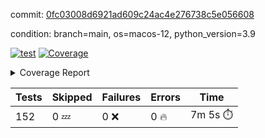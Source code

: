 commit: [0fc03008d6921ad609c24ac4e276738c5e056608](https://github.com/rcmdnk/homebrew-file/tree/0fc03008d6921ad609c24ac4e276738c5e056608)

condition: branch=main, os=macos-12, python_version=3.9

[![test](https://github.com/rcmdnk/homebrew-file/actions/workflows/test.yml/badge.svg)](https://github.com/rcmdnk/homebrew-file/actions/runs/5172086451)
<a href="https://github.com/rcmdnk/homebrew-file/blob/0fc03008d6921ad609c24ac4e276738c5e056608/README.md"><img alt="Coverage" src="https://img.shields.io/badge/Coverage-54%25-orange.svg" /></a><details><summary>Coverage Report </summary><table><tr><th>File</th><th>Stmts</th><th>Miss</th><th>Cover</th><th>Missing</th></tr><tbody><tr><td colspan="5"><b>bin</b></td></tr><tr><td>&nbsp; &nbsp;<a href="https://github.com/rcmdnk/homebrew-file/blob/0fc03008d6921ad609c24ac4e276738c5e056608/bin/brew-file">brew-file</a></td><td>1881</td><td>858</td><td>54%</td><td><a href="https://github.com/rcmdnk/homebrew-file/blob/0fc03008d6921ad609c24ac4e276738c5e056608/bin/brew-file#L43-L58">43&ndash;58</a>, <a href="https://github.com/rcmdnk/homebrew-file/blob/0fc03008d6921ad609c24ac4e276738c5e056608/bin/brew-file#L63-L65">63&ndash;65</a>, <a href="https://github.com/rcmdnk/homebrew-file/blob/0fc03008d6921ad609c24ac4e276738c5e056608/bin/brew-file#L158">158</a>, <a href="https://github.com/rcmdnk/homebrew-file/blob/0fc03008d6921ad609c24ac4e276738c5e056608/bin/brew-file#L273">273</a>, <a href="https://github.com/rcmdnk/homebrew-file/blob/0fc03008d6921ad609c24ac4e276738c5e056608/bin/brew-file#L292">292</a>, <a href="https://github.com/rcmdnk/homebrew-file/blob/0fc03008d6921ad609c24ac4e276738c5e056608/bin/brew-file#L357">357</a>, <a href="https://github.com/rcmdnk/homebrew-file/blob/0fc03008d6921ad609c24ac4e276738c5e056608/bin/brew-file#L360-L363">360&ndash;363</a>, <a href="https://github.com/rcmdnk/homebrew-file/blob/0fc03008d6921ad609c24ac4e276738c5e056608/bin/brew-file#L377-L382">377&ndash;382</a>, <a href="https://github.com/rcmdnk/homebrew-file/blob/0fc03008d6921ad609c24ac4e276738c5e056608/bin/brew-file#L420-L425">420&ndash;425</a>, <a href="https://github.com/rcmdnk/homebrew-file/blob/0fc03008d6921ad609c24ac4e276738c5e056608/bin/brew-file#L436">436</a>, <a href="https://github.com/rcmdnk/homebrew-file/blob/0fc03008d6921ad609c24ac4e276738c5e056608/bin/brew-file#L641">641</a>, <a href="https://github.com/rcmdnk/homebrew-file/blob/0fc03008d6921ad609c24ac4e276738c5e056608/bin/brew-file#L643">643</a>, <a href="https://github.com/rcmdnk/homebrew-file/blob/0fc03008d6921ad609c24ac4e276738c5e056608/bin/brew-file#L645">645</a>, <a href="https://github.com/rcmdnk/homebrew-file/blob/0fc03008d6921ad609c24ac4e276738c5e056608/bin/brew-file#L662-L666">662&ndash;666</a>, <a href="https://github.com/rcmdnk/homebrew-file/blob/0fc03008d6921ad609c24ac4e276738c5e056608/bin/brew-file#L679-L684">679&ndash;684</a>, <a href="https://github.com/rcmdnk/homebrew-file/blob/0fc03008d6921ad609c24ac4e276738c5e056608/bin/brew-file#L694">694</a>, <a href="https://github.com/rcmdnk/homebrew-file/blob/0fc03008d6921ad609c24ac4e276738c5e056608/bin/brew-file#L710">710</a>, <a href="https://github.com/rcmdnk/homebrew-file/blob/0fc03008d6921ad609c24ac4e276738c5e056608/bin/brew-file#L714-L718">714&ndash;718</a>, <a href="https://github.com/rcmdnk/homebrew-file/blob/0fc03008d6921ad609c24ac4e276738c5e056608/bin/brew-file#L736-L750">736&ndash;750</a>, <a href="https://github.com/rcmdnk/homebrew-file/blob/0fc03008d6921ad609c24ac4e276738c5e056608/bin/brew-file#L843-L858">843&ndash;858</a>, <a href="https://github.com/rcmdnk/homebrew-file/blob/0fc03008d6921ad609c24ac4e276738c5e056608/bin/brew-file#L886">886</a>, <a href="https://github.com/rcmdnk/homebrew-file/blob/0fc03008d6921ad609c24ac4e276738c5e056608/bin/brew-file#L897-L898">897&ndash;898</a>, <a href="https://github.com/rcmdnk/homebrew-file/blob/0fc03008d6921ad609c24ac4e276738c5e056608/bin/brew-file#L906">906</a>, <a href="https://github.com/rcmdnk/homebrew-file/blob/0fc03008d6921ad609c24ac4e276738c5e056608/bin/brew-file#L919-L924">919&ndash;924</a>, <a href="https://github.com/rcmdnk/homebrew-file/blob/0fc03008d6921ad609c24ac4e276738c5e056608/bin/brew-file#L928-L930">928&ndash;930</a>, <a href="https://github.com/rcmdnk/homebrew-file/blob/0fc03008d6921ad609c24ac4e276738c5e056608/bin/brew-file#L934-L937">934&ndash;937</a>, <a href="https://github.com/rcmdnk/homebrew-file/blob/0fc03008d6921ad609c24ac4e276738c5e056608/bin/brew-file#L1032-L1034">1032&ndash;1034</a>, <a href="https://github.com/rcmdnk/homebrew-file/blob/0fc03008d6921ad609c24ac4e276738c5e056608/bin/brew-file#L1037">1037</a>, <a href="https://github.com/rcmdnk/homebrew-file/blob/0fc03008d6921ad609c24ac4e276738c5e056608/bin/brew-file#L1043">1043</a>, <a href="https://github.com/rcmdnk/homebrew-file/blob/0fc03008d6921ad609c24ac4e276738c5e056608/bin/brew-file#L1063-L1066">1063&ndash;1066</a>, <a href="https://github.com/rcmdnk/homebrew-file/blob/0fc03008d6921ad609c24ac4e276738c5e056608/bin/brew-file#L1128">1128</a>, <a href="https://github.com/rcmdnk/homebrew-file/blob/0fc03008d6921ad609c24ac4e276738c5e056608/bin/brew-file#L1157">1157</a>, <a href="https://github.com/rcmdnk/homebrew-file/blob/0fc03008d6921ad609c24ac4e276738c5e056608/bin/brew-file#L1190">1190</a>, <a href="https://github.com/rcmdnk/homebrew-file/blob/0fc03008d6921ad609c24ac4e276738c5e056608/bin/brew-file#L1193">1193</a>, <a href="https://github.com/rcmdnk/homebrew-file/blob/0fc03008d6921ad609c24ac4e276738c5e056608/bin/brew-file#L1205">1205</a>, <a href="https://github.com/rcmdnk/homebrew-file/blob/0fc03008d6921ad609c24ac4e276738c5e056608/bin/brew-file#L1207">1207</a>, <a href="https://github.com/rcmdnk/homebrew-file/blob/0fc03008d6921ad609c24ac4e276738c5e056608/bin/brew-file#L1238">1238</a>, <a href="https://github.com/rcmdnk/homebrew-file/blob/0fc03008d6921ad609c24ac4e276738c5e056608/bin/brew-file#L1242">1242</a>, <a href="https://github.com/rcmdnk/homebrew-file/blob/0fc03008d6921ad609c24ac4e276738c5e056608/bin/brew-file#L1246-L1249">1246&ndash;1249</a>, <a href="https://github.com/rcmdnk/homebrew-file/blob/0fc03008d6921ad609c24ac4e276738c5e056608/bin/brew-file#L1251-L1254">1251&ndash;1254</a>, <a href="https://github.com/rcmdnk/homebrew-file/blob/0fc03008d6921ad609c24ac4e276738c5e056608/bin/brew-file#L1283-L1297">1283&ndash;1297</a>, <a href="https://github.com/rcmdnk/homebrew-file/blob/0fc03008d6921ad609c24ac4e276738c5e056608/bin/brew-file#L1302-L1305">1302&ndash;1305</a>, <a href="https://github.com/rcmdnk/homebrew-file/blob/0fc03008d6921ad609c24ac4e276738c5e056608/bin/brew-file#L1308-L1314">1308&ndash;1314</a>, <a href="https://github.com/rcmdnk/homebrew-file/blob/0fc03008d6921ad609c24ac4e276738c5e056608/bin/brew-file#L1319">1319</a>, <a href="https://github.com/rcmdnk/homebrew-file/blob/0fc03008d6921ad609c24ac4e276738c5e056608/bin/brew-file#L1327">1327</a>, <a href="https://github.com/rcmdnk/homebrew-file/blob/0fc03008d6921ad609c24ac4e276738c5e056608/bin/brew-file#L1333-L1338">1333&ndash;1338</a>, <a href="https://github.com/rcmdnk/homebrew-file/blob/0fc03008d6921ad609c24ac4e276738c5e056608/bin/brew-file#L1349-L1371">1349&ndash;1371</a>, <a href="https://github.com/rcmdnk/homebrew-file/blob/0fc03008d6921ad609c24ac4e276738c5e056608/bin/brew-file#L1399">1399</a>, <a href="https://github.com/rcmdnk/homebrew-file/blob/0fc03008d6921ad609c24ac4e276738c5e056608/bin/brew-file#L1415-L1422">1415&ndash;1422</a>, <a href="https://github.com/rcmdnk/homebrew-file/blob/0fc03008d6921ad609c24ac4e276738c5e056608/bin/brew-file#L1427-L1443">1427&ndash;1443</a>, <a href="https://github.com/rcmdnk/homebrew-file/blob/0fc03008d6921ad609c24ac4e276738c5e056608/bin/brew-file#L1448-L1452">1448&ndash;1452</a>, <a href="https://github.com/rcmdnk/homebrew-file/blob/0fc03008d6921ad609c24ac4e276738c5e056608/bin/brew-file#L1466-L1513">1466&ndash;1513</a>, <a href="https://github.com/rcmdnk/homebrew-file/blob/0fc03008d6921ad609c24ac4e276738c5e056608/bin/brew-file#L1516-L1547">1516&ndash;1547</a>, <a href="https://github.com/rcmdnk/homebrew-file/blob/0fc03008d6921ad609c24ac4e276738c5e056608/bin/brew-file#L1552-L1586">1552&ndash;1586</a>, <a href="https://github.com/rcmdnk/homebrew-file/blob/0fc03008d6921ad609c24ac4e276738c5e056608/bin/brew-file#L1591-L1672">1591&ndash;1672</a>, <a href="https://github.com/rcmdnk/homebrew-file/blob/0fc03008d6921ad609c24ac4e276738c5e056608/bin/brew-file#L1675-L1684">1675&ndash;1684</a>, <a href="https://github.com/rcmdnk/homebrew-file/blob/0fc03008d6921ad609c24ac4e276738c5e056608/bin/brew-file#L1697">1697</a>, <a href="https://github.com/rcmdnk/homebrew-file/blob/0fc03008d6921ad609c24ac4e276738c5e056608/bin/brew-file#L1702">1702</a>, <a href="https://github.com/rcmdnk/homebrew-file/blob/0fc03008d6921ad609c24ac4e276738c5e056608/bin/brew-file#L1707-L1746">1707&ndash;1746</a>, <a href="https://github.com/rcmdnk/homebrew-file/blob/0fc03008d6921ad609c24ac4e276738c5e056608/bin/brew-file#L1750-L1859">1750&ndash;1859</a>, <a href="https://github.com/rcmdnk/homebrew-file/blob/0fc03008d6921ad609c24ac4e276738c5e056608/bin/brew-file#L1869-L1881">1869&ndash;1881</a>, <a href="https://github.com/rcmdnk/homebrew-file/blob/0fc03008d6921ad609c24ac4e276738c5e056608/bin/brew-file#L1885">1885</a>, <a href="https://github.com/rcmdnk/homebrew-file/blob/0fc03008d6921ad609c24ac4e276738c5e056608/bin/brew-file#L1894-L1972">1894&ndash;1972</a>, <a href="https://github.com/rcmdnk/homebrew-file/blob/0fc03008d6921ad609c24ac4e276738c5e056608/bin/brew-file#L1980-L2025">1980&ndash;2025</a>, <a href="https://github.com/rcmdnk/homebrew-file/blob/0fc03008d6921ad609c24ac4e276738c5e056608/bin/brew-file#L2028-L2035">2028&ndash;2035</a>, <a href="https://github.com/rcmdnk/homebrew-file/blob/0fc03008d6921ad609c24ac4e276738c5e056608/bin/brew-file#L2039-L2040">2039&ndash;2040</a>, <a href="https://github.com/rcmdnk/homebrew-file/blob/0fc03008d6921ad609c24ac4e276738c5e056608/bin/brew-file#L2045-L2089">2045&ndash;2089</a>, <a href="https://github.com/rcmdnk/homebrew-file/blob/0fc03008d6921ad609c24ac4e276738c5e056608/bin/brew-file#L2098-L2134">2098&ndash;2134</a>, <a href="https://github.com/rcmdnk/homebrew-file/blob/0fc03008d6921ad609c24ac4e276738c5e056608/bin/brew-file#L2137-L2143">2137&ndash;2143</a>, <a href="https://github.com/rcmdnk/homebrew-file/blob/0fc03008d6921ad609c24ac4e276738c5e056608/bin/brew-file#L2147-L2155">2147&ndash;2155</a>, <a href="https://github.com/rcmdnk/homebrew-file/blob/0fc03008d6921ad609c24ac4e276738c5e056608/bin/brew-file#L2177-L2178">2177&ndash;2178</a>, <a href="https://github.com/rcmdnk/homebrew-file/blob/0fc03008d6921ad609c24ac4e276738c5e056608/bin/brew-file#L2182">2182</a>, <a href="https://github.com/rcmdnk/homebrew-file/blob/0fc03008d6921ad609c24ac4e276738c5e056608/bin/brew-file#L2193-L2194">2193&ndash;2194</a>, <a href="https://github.com/rcmdnk/homebrew-file/blob/0fc03008d6921ad609c24ac4e276738c5e056608/bin/brew-file#L2204-L2373">2204&ndash;2373</a>, <a href="https://github.com/rcmdnk/homebrew-file/blob/0fc03008d6921ad609c24ac4e276738c5e056608/bin/brew-file#L2379-L2534">2379&ndash;2534</a>, <a href="https://github.com/rcmdnk/homebrew-file/blob/0fc03008d6921ad609c24ac4e276738c5e056608/bin/brew-file#L2562">2562</a>, <a href="https://github.com/rcmdnk/homebrew-file/blob/0fc03008d6921ad609c24ac4e276738c5e056608/bin/brew-file#L2587">2587</a>, <a href="https://github.com/rcmdnk/homebrew-file/blob/0fc03008d6921ad609c24ac4e276738c5e056608/bin/brew-file#L2664">2664</a>, <a href="https://github.com/rcmdnk/homebrew-file/blob/0fc03008d6921ad609c24ac4e276738c5e056608/bin/brew-file#L2669-L2680">2669&ndash;2680</a>, <a href="https://github.com/rcmdnk/homebrew-file/blob/0fc03008d6921ad609c24ac4e276738c5e056608/bin/brew-file#L2704-L2712">2704&ndash;2712</a>, <a href="https://github.com/rcmdnk/homebrew-file/blob/0fc03008d6921ad609c24ac4e276738c5e056608/bin/brew-file#L2735">2735</a>, <a href="https://github.com/rcmdnk/homebrew-file/blob/0fc03008d6921ad609c24ac4e276738c5e056608/bin/brew-file#L2747">2747</a>, <a href="https://github.com/rcmdnk/homebrew-file/blob/0fc03008d6921ad609c24ac4e276738c5e056608/bin/brew-file#L2763">2763</a>, <a href="https://github.com/rcmdnk/homebrew-file/blob/0fc03008d6921ad609c24ac4e276738c5e056608/bin/brew-file#L2777-L2781">2777&ndash;2781</a>, <a href="https://github.com/rcmdnk/homebrew-file/blob/0fc03008d6921ad609c24ac4e276738c5e056608/bin/brew-file#L2785-L2788">2785&ndash;2788</a>, <a href="https://github.com/rcmdnk/homebrew-file/blob/0fc03008d6921ad609c24ac4e276738c5e056608/bin/brew-file#L2791-L2794">2791&ndash;2794</a>, <a href="https://github.com/rcmdnk/homebrew-file/blob/0fc03008d6921ad609c24ac4e276738c5e056608/bin/brew-file#L2797-L2805">2797&ndash;2805</a>, <a href="https://github.com/rcmdnk/homebrew-file/blob/0fc03008d6921ad609c24ac4e276738c5e056608/bin/brew-file#L2834-L2841">2834&ndash;2841</a>, <a href="https://github.com/rcmdnk/homebrew-file/blob/0fc03008d6921ad609c24ac4e276738c5e056608/bin/brew-file#L2852-L2859">2852&ndash;2859</a>, <a href="https://github.com/rcmdnk/homebrew-file/blob/0fc03008d6921ad609c24ac4e276738c5e056608/bin/brew-file#L2940-L2942">2940&ndash;2942</a>, <a href="https://github.com/rcmdnk/homebrew-file/blob/0fc03008d6921ad609c24ac4e276738c5e056608/bin/brew-file#L2963">2963</a>, <a href="https://github.com/rcmdnk/homebrew-file/blob/0fc03008d6921ad609c24ac4e276738c5e056608/bin/brew-file#L2969">2969</a>, <a href="https://github.com/rcmdnk/homebrew-file/blob/0fc03008d6921ad609c24ac4e276738c5e056608/bin/brew-file#L2980-L3592">2980&ndash;3592</a>, <a href="https://github.com/rcmdnk/homebrew-file/blob/0fc03008d6921ad609c24ac4e276738c5e056608/bin/brew-file#L3596">3596</a></td></tr><tr><td><b>TOTAL</b></td><td><b>1881</b></td><td><b>858</b></td><td><b>54%</b></td><td>&nbsp;</td></tr></tbody></table></details>

| Tests | Skipped | Failures | Errors | Time |
| ----- | ------- | -------- | -------- | ------------------ |
| 152 | 0 :zzz: | 0 :x: | 0 :fire: | 7m 5s :stopwatch: |

